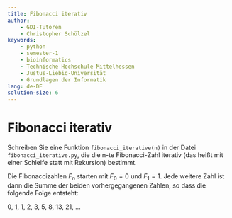 ```yaml
---
title: Fibonacci iterativ
author:
    - GDI-Tutoren
    - Christopher Schölzel
keywords:
    - python
    - semester-1
    - bioinformatics
    - Technische Hochschule Mittelhessen
    - Justus-Liebig-Universität
    - Grundlagen der Informatik
lang: de-DE
solution-size: 6
---
```


# Fibonacci iterativ

Schreiben Sie eine Funktion `fibonacci_iterative(n)` in der Datei `fibonacci_iterative.py`, die die n-te Fibonacci-Zahl iterativ (das heißt mit einer Schleife statt mit Rekursion) bestimmt.

Die Fibonaccizahlen $F_n$ starten mit $F_0 = 0$ und $F_1 = 1$. Jede weitere Zahl ist dann die Summe der beiden vorhergegangenen Zahlen, so dass die folgende Folge entsteht:

0, 1, 1, 2, 3, 5, 8, 13, 21, ...

